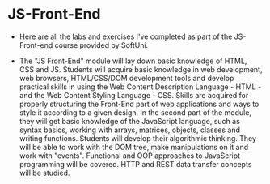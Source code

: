 # JS-Front-End

- Here are all the labs and exercises I've completed as part of the JS-Front-end course provided by SoftUni.

- The "JS Front-End" module will lay down basic knowledge of HTML, CSS and JS. Students will acquire basic knowledge in web development, web browsers, HTML/CSS/DOM development tools and develop practical skills in using the Web Content Description Language - HTML - and the Web Content Styling Language - CSS. Skills are acquired for properly structuring the Front-End part of web applications and ways to style it according to a given design. In the second part of the module, they will get basic knowledge of the JavaScript language, such as syntax basics, working with arrays, matrices, objects, classes and writing functions. Students will develop their algorithmic thinking. They will be able to work with the DOM tree, make manipulations on it and work with "events". Functional and OOP approaches to JavaScript programming will be covered. HTTP and REST data transfer concepts will be studied.

